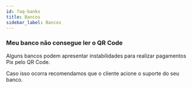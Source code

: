 ```yaml
---
id: faq-banks
title: Bancos
sidebar_label: Bancos
---
```


### Meu banco não consegue ler o QR Code

Alguns bancos podem apresentar instabilidades para realizar pagamentos Pix pelo QR Code.

Caso isso ocorra recomendamos que o cliente acione o suporte do seu banco.

